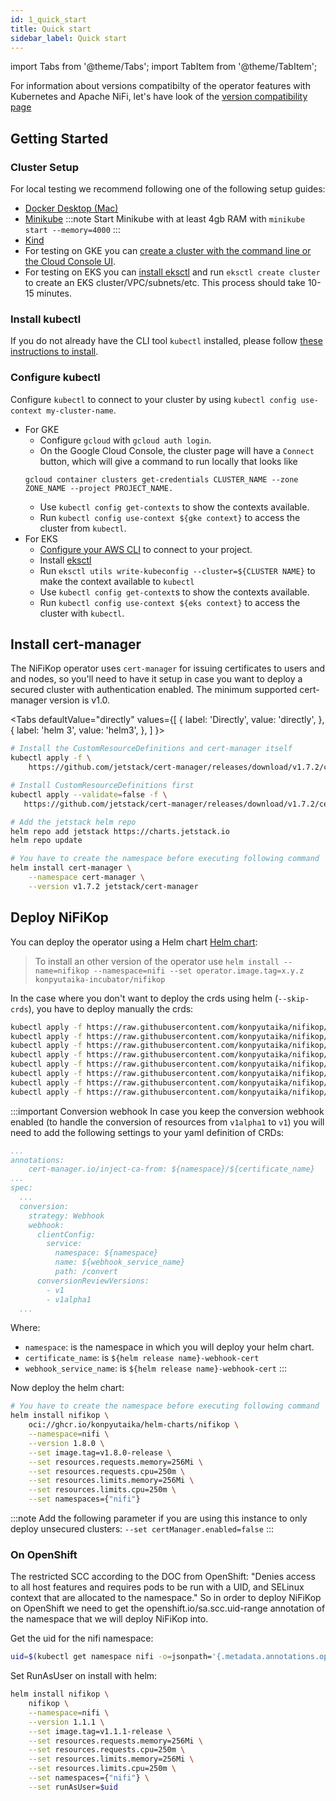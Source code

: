 ```yaml
---
id: 1_quick_start
title: Quick start
sidebar_label: Quick start
---
```


import Tabs from '@theme/Tabs';
import TabItem from '@theme/TabItem';

For information about versions compatibilty of the operator features with Kubernetes and Apache NiFi, let's have look of the [version compatibility page](../4_compatibility_versions)

## Getting Started

### Cluster Setup

For local testing we recommend following one of the following setup guides:

- [Docker Desktop (Mac)](https://docs.docker.com/desktop/kubernetes)
- [Minikube](https://minikube.sigs.k8s.io/docs/start)
  :::note
  Start Minikube with at least 4gb RAM with `minikube start --memory=4000`
  :::
- [Kind](https://kind.sigs.k8s.io/docs/user/quick-start/)
- For testing on GKE you can [create a cluster with the command line or the Cloud Console UI](https://cloud.google.com/kubernetes-engine/docs/how-to/creating-a-zonal-cluster).
- For testing on EKS you can [install eksctl](https://eksctl.io/introduction/) and run `eksctl create cluster` to create an EKS cluster/VPC/subnets/etc. This process should take 10-15 minutes.

### Install kubectl

If you do not already have the CLI tool `kubectl` installed, please follow [these instructions to install](https://kubernetes.io/docs/tasks/tools/).

### Configure kubectl

Configure `kubectl` to connect to your cluster by using `kubectl config use-context my-cluster-name`.

- For GKE
  - Configure `gcloud` with `gcloud auth login`.
  - On the Google Cloud Console, the cluster page will have a `Connect` button, which will give a command to run locally that looks like
  ```console
  gcloud container clusters get-credentials CLUSTER_NAME --zone ZONE_NAME --project PROJECT_NAME.
  ```
  - Use `kubectl config get-contexts` to show the contexts available.
  - Run `kubectl config use-context ${gke context}` to access the cluster from `kubectl`.
- For EKS 
  - [Configure your AWS CLI](https://docs.aws.amazon.com/cli/latest/userguide/cli-chap-configure.html) to connect to your project. 
  - Install [eksctl](https://eksctl.io/introduction/) 
  - Run `eksctl utils write-kubeconfig --cluster=${CLUSTER NAME}` to make the context available to `kubectl` 
  - Use `kubectl config get-context`s to show the contexts available. 
  - Run `kubectl config use-context ${eks context}` to access the cluster with `kubectl`.
  
## Install cert-manager

The NiFiKop operator uses `cert-manager` for issuing certificates to users and and nodes, so you'll need to have it setup in case you want to deploy a secured cluster with authentication enabled. The minimum supported cert-manager version is v1.0.

<Tabs
defaultValue="directly"
values={[
{ label: 'Directly', value: 'directly', },
{ label: 'helm 3', value: 'helm3', },
]
}>
<TabItem value="directly">

```bash
# Install the CustomResourceDefinitions and cert-manager itself
kubectl apply -f \
    https://github.com/jetstack/cert-manager/releases/download/v1.7.2/cert-manager.yaml
```

</TabItem>
<TabItem value="helm3">

```bash
# Install CustomResourceDefinitions first
kubectl apply --validate=false -f \
   https://github.com/jetstack/cert-manager/releases/download/v1.7.2/cert-manager.crds.yaml

# Add the jetstack helm repo
helm repo add jetstack https://charts.jetstack.io
helm repo update

# You have to create the namespace before executing following command
helm install cert-manager \
    --namespace cert-manager \
    --version v1.7.2 jetstack/cert-manager
```

</TabItem>
</Tabs>

## Deploy NiFiKop

You can deploy the operator using a Helm chart [Helm chart](https://github.com/konpyutaika/nifikop/tree/master/helm):

> To install an other version of the operator use `helm install --name=nifikop --namespace=nifi --set operator.image.tag=x.y.z konpyutaika-incubator/nifikop`

In the case where you don't want to deploy the crds using helm (`--skip-crds`), you have to deploy manually the crds:

```bash
kubectl apply -f https://raw.githubusercontent.com/konpyutaika/nifikop/master/config/crd/bases/nifi.konpyutaika.com_nificlusters.yaml
kubectl apply -f https://raw.githubusercontent.com/konpyutaika/nifikop/master/config/crd/bases/nifi.konpyutaika.com_nifiusers.yaml
kubectl apply -f https://raw.githubusercontent.com/konpyutaika/nifikop/master/config/crd/bases/nifi.konpyutaika.com_nifiusergroups.yaml
kubectl apply -f https://raw.githubusercontent.com/konpyutaika/nifikop/master/config/crd/bases/nifi.konpyutaika.com_nifidataflows.yaml
kubectl apply -f https://raw.githubusercontent.com/konpyutaika/nifikop/master/config/crd/bases/nifi.konpyutaika.com_nifiparametercontexts.yaml
kubectl apply -f https://raw.githubusercontent.com/konpyutaika/nifikop/master/config/crd/bases/nifi.konpyutaika.com_nifiregistryclients.yaml
kubectl apply -f https://raw.githubusercontent.com/konpyutaika/nifikop/master/config/crd/bases/nifi.konpyutaika.com_nifinodegroupautoscalers.yaml
kubectl apply -f https://raw.githubusercontent.com/konpyutaika/nifikop/master/config/crd/bases/nifi.konpyutaika.com_nificonnections.yaml
```

:::important Conversion webhook
In case you keep the conversion webhook enabled (to handle the conversion of resources from `v1alpha1` to `v1`)
you will need to add the following settings to your yaml definition of CRDs:

```yaml
...
annotations:
    cert-manager.io/inject-ca-from: ${namespace}/${certificate_name}
...
spec:
  ...
  conversion:
    strategy: Webhook
    webhook:
      clientConfig:
        service:
          namespace: ${namespace}
          name: ${webhook_service_name}
          path: /convert
      conversionReviewVersions:
        - v1
        - v1alpha1
  ...
```

Where:
- `namespace`: is the namespace in which you will deploy your helm chart.
- `certificate_name`: is `${helm release name}-webhook-cert`
- `webhook_service_name`: is `${helm release name}-webhook-cert`
:::

Now deploy the helm chart:

```bash
# You have to create the namespace before executing following command
helm install nifikop \
    oci://ghcr.io/konpyutaika/helm-charts/nifikop \
    --namespace=nifi \
    --version 1.8.0 \
    --set image.tag=v1.8.0-release \
    --set resources.requests.memory=256Mi \
    --set resources.requests.cpu=250m \
    --set resources.limits.memory=256Mi \
    --set resources.limits.cpu=250m \
    --set namespaces={"nifi"}
```


:::note
Add the following parameter if you are using this instance to only deploy unsecured clusters: `--set certManager.enabled=false`
:::

### On OpenShift
The restricted SCC according to the DOC from OpenShift: "Denies access to all host features and requires pods to be run with a UID, and SELinux context that are allocated to the namespace." So in order to deploy NiFiKop on OpenShift we need to get the openshift.io/sa.scc.uid-range annotation of the namespace that we will deploy NiFiKop into. 

Get the uid for the nifi namespace:
```bash
uid=$(kubectl get namespace nifi -o=jsonpath='{.metadata.annotations.openshift\.io/sa\.scc\.supplemental-groups}' | sed 's/\/10000$//' | tr -d '[:space:]')
```
Set RunAsUser on install with helm:
```bash
helm install nifikop \
    nifikop \
    --namespace=nifi \
    --version 1.1.1 \
    --set image.tag=v1.1.1-release \
    --set resources.requests.memory=256Mi \
    --set resources.requests.cpu=250m \
    --set resources.limits.memory=256Mi \
    --set resources.limits.cpu=250m \
    --set namespaces={"nifi"} \
    --set runAsUser=$uid
```

